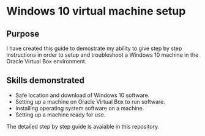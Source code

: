# Windows 10 virtual machine setup

## Purpose

I have created this guide to demostrate my ability to give step by step instructions in order to setup and troubleshoot a Windows 10 machine in the Oracle Virtual Box environment.

## Skills demonstrated

* Safe location and download of Windows 10 software.
* Setting up a machine on Oracle Virtual Box to run software.
* Installing operating system software on a machine.
* Setting up a machine ready for use.

The detailed step by step guide is avaiable in this repository.
